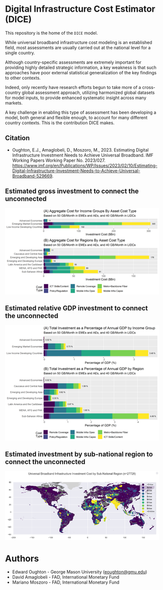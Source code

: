 Digital Infrastructure Cost Estimator (DICE)
============================================

This repository is the home of the `DICE` model.

While universal broadband infrastructure cost modeling is an established field, most assessments are usually carried out at the national level for a single country. 

Although country-specific assessments are extremely important for providing highly detailed strategic information, a key weakness is that such approaches have poor external statistical generalization of the key findings to other contexts. 

Indeed, only recently have research efforts begun to take more of a cross-country global assessment approach, utilizing harmonized global datasets for model inputs, to provide enhanced systematic insight across many markets. 

A key challenge in enabling this type of assessment has been developing a model, both general and flexible enough, to account for many different country contexts. This is the contribution DICE makes. 

Citation
---------

- Oughton, E.J., Amaglobeli, D., Moszoro, M., 2023. Estimating Digital Infrastructure Investment Needs to Achieve Universal Broadband. IMF Working Papers Working Paper No. 2023/027. https://www.imf.org/en/Publications/WP/Issues/2023/02/10/Estimating-Digital-Infrastructure-Investment-Needs-to-Achieve-Universal-Broadband-529669.



## Estimated gross investment to connect the unconnected

<p align="center">
  <img src="/vis/figures/aggregated_costs.png" />
</p>

## Estimated relative GDP investment to connect the unconnected

<p align="center">
  <img src="/vis/figures/gdp_perc_costs.png" />
</p>

## Estimated investment by sub-national region to connect the unconnected

<p align="center">
  <img src="/vis/figures/regions_by_cost.png" />
</p>

Authors
=======

- Edward Oughton - George Mason University (eoughton@gmu.edu)
- David Amaglobeli - FAD, International Monetary Fund
- Mariano Moszoro - FAD, International Monetary Fund


